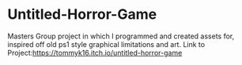 # Untitled-Horror-Game
Masters Group project in which I programmed and created assets for, inspired off old ps1 style graphical limitations and art.
Link to Project:https://tommyk16.itch.io/untitled-horror-game

